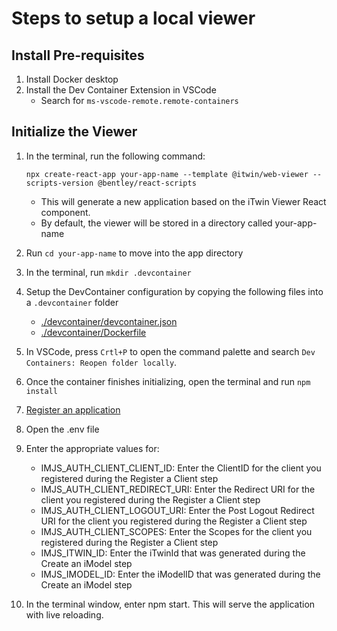 # Steps to setup a local viewer

## Install Pre-requisites

1. Install Docker desktop
1. Install the Dev Container Extension in VSCode
    - Search for `ms-vscode-remote.remote-containers`

## Initialize the Viewer

1. In the terminal, run the following command:

    ```npx create-react-app your-app-name --template @itwin/web-viewer --scripts-version @bentley/react-scripts```
    - This will generate a new application based on the iTwin Viewer React component.
    - By default, the viewer will be stored in a directory called your-app-name
1. Run `cd your-app-name` to move into the app directory
1. In the terminal, run `mkdir .devcontainer`
1. Setup the DevContainer configuration by copying the following files into a `.devcontainer` folder
    - [./devcontainer/devcontainer.json](./devcontainer/devcontainer.json)
    - [./devcontainer/Dockerfile](./devcontainer/Dockerfile)
1. In VSCode, press `Crtl+P` to open the command palette and search `Dev Containers: Reopen folder locally`.
1. Once the container finishes initializing, open the terminal and run `npm install`
1. [Register an application](https://developer.bentley.com/tutorials/web-application-quick-start/#3-register-an-application)
1. Open the .env file
1. Enter the appropriate values for:
    - IMJS_AUTH_CLIENT_CLIENT_ID: Enter the ClientID for the client you registered during the Register a Client step
    - IMJS_AUTH_CLIENT_REDIRECT_URI: Enter the Redirect URI for the client you registered during the Register a Client step
    - IMJS_AUTH_CLIENT_LOGOUT_URI: Enter the Post Logout Redirect URI for the client you registered during the Register a Client step
    - IMJS_AUTH_CLIENT_SCOPES: Enter the Scopes for the client you registered during the Register a Client step
    - IMJS_ITWIN_ID: Enter the iTwinId that was generated during the Create an iModel step
    - IMJS_IMODEL_ID: Enter the iModelID that was generated during the Create an iModel step
1. In the terminal window, enter npm start. This will serve the application with live reloading.
